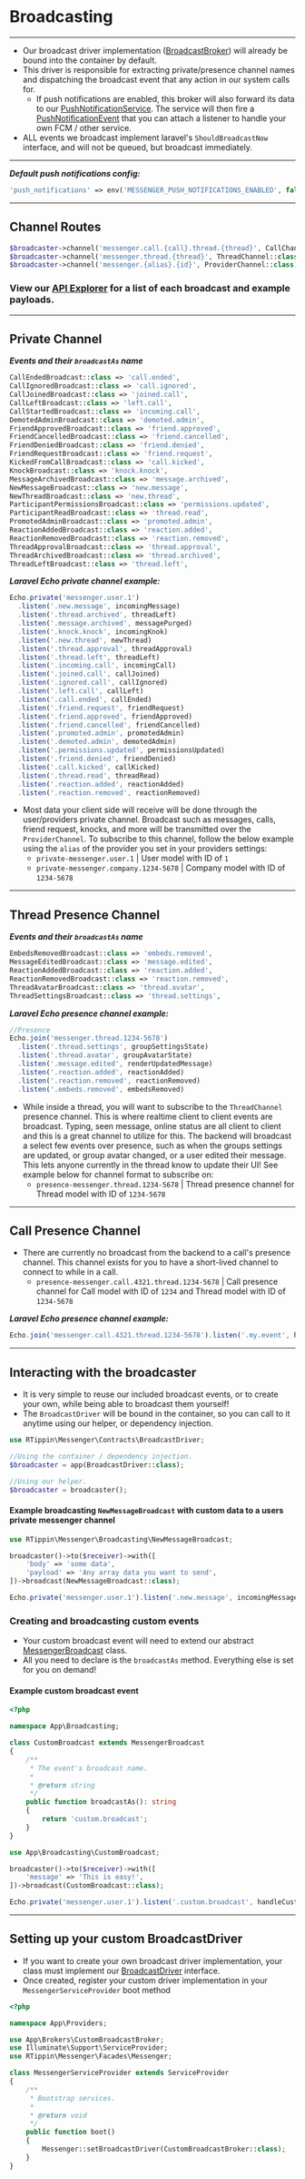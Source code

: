 # Broadcasting

---

- Our broadcast driver implementation ([BroadcastBroker][link-broadcast-broker]) will already be bound into the container by default.
- This driver is responsible for extracting private/presence channel names and dispatching the broadcast event that any action in our system calls for.
    - If push notifications are enabled, this broker will also forward its data to our [PushNotificationService][link-push-notify]. The service will then fire a [PushNotificationEvent][link-push-event] that you can attach a listener to handle your own FCM / other service.
- ALL events we broadcast implement laravel's `ShouldBroadcastNow` interface, and will not be queued, but broadcast immediately.

---

***Default push notifications config:***

```php
'push_notifications' => env('MESSENGER_PUSH_NOTIFICATIONS_ENABLED', false),
```

---

## Channel Routes

```php
$broadcaster->channel('messenger.call.{call}.thread.{thread}', CallChannel::class); // Presence
$broadcaster->channel('messenger.thread.{thread}', ThreadChannel::class); // Presence
$broadcaster->channel('messenger.{alias}.{id}', ProviderChannel::class); // Private
```

### View our [API Explorer][link-api-explorer] for a list of each broadcast and example payloads.

---

## Private Channel

***Events and their `broadcastAs` name***
```php
CallEndedBroadcast::class => 'call.ended',
CallIgnoredBroadcast::class => 'call.ignored',
CallJoinedBroadcast::class => 'joined.call',
CallLeftBroadcast::class => 'left.call',
CallStartedBroadcast::class => 'incoming.call',
DemotedAdminBroadcast::class => 'demoted.admin',
FriendApprovedBroadcast::class => 'friend.approved',
FriendCancelledBroadcast::class => 'friend.cancelled',
FriendDeniedBroadcast::class => 'friend.denied',
FriendRequestBroadcast::class => 'friend.request',
KickedFromCallBroadcast::class => 'call.kicked',
KnockBroadcast::class => 'knock.knock',
MessageArchivedBroadcast::class => 'message.archived',
NewMessageBroadcast::class => 'new.message',
NewThreadBroadcast::class => 'new.thread',
ParticipantPermissionsBroadcast::class => 'permissions.updated',
ParticipantReadBroadcast::class => 'thread.read',
PromotedAdminBroadcast::class => 'promoted.admin',
ReactionAddedBroadcast::class => 'reaction.added',
ReactionRemovedBroadcast::class => 'reaction.removed',
ThreadApprovalBroadcast::class => 'thread.approval',
ThreadArchivedBroadcast::class => 'thread.archived',
ThreadLeftBroadcast::class => 'thread.left',
```

***Laravel Echo private channel example:***

```js
Echo.private('messenger.user.1')
  .listen('.new.message', incomingMessage)
  .listen('.thread.archived', threadLeft)
  .listen('.message.archived', messagePurged)
  .listen('.knock.knock', incomingKnok)
  .listen('.new.thread', newThread)
  .listen('.thread.approval', threadApproval)
  .listen('.thread.left', threadLeft)
  .listen('.incoming.call', incomingCall)
  .listen('.joined.call', callJoined)
  .listen('.ignored.call', callIgnored)
  .listen('.left.call', callLeft)
  .listen('.call.ended', callEnded)
  .listen('.friend.request', friendRequest)
  .listen('.friend.approved', friendApproved)
  .listen('.friend.cancelled', friendCancelled)
  .listen('.promoted.admin', promotedAdmin)
  .listen('.demoted.admin', demotedAdmin)
  .listen('.permissions.updated', permissionsUpdated)
  .listen('.friend.denied', friendDenied)
  .listen('.call.kicked', callKicked)
  .listen('.thread.read', threadRead)
  .listen('.reaction.added', reactionAdded)
  .listen('.reaction.removed', reactionRemoved)
```

- Most data your client side will receive will be done through the user/providers private channel. Broadcast such as messages, calls, friend request, knocks, and more will be transmitted over the `ProviderChannel`. To subscribe to this channel, follow the below example using the `alias` of the provider you set in your providers settings:
    - `private-messenger.user.1` | User model with ID of `1`
    - `private-messenger.company.1234-5678` | Company model with ID of `1234-5678`

---

## Thread Presence Channel

***Events and their `broadcastAs` name***
```php
EmbedsRemovedBroadcast::class => 'embeds.removed',
MessageEditedBroadcast::class => 'message.edited',
ReactionAddedBroadcast::class => 'reaction.added',
ReactionRemovedBroadcast::class => 'reaction.removed',
ThreadAvatarBroadcast::class => 'thread.avatar',
ThreadSettingsBroadcast::class => 'thread.settings',
```

***Laravel Echo presence channel example:***

```js
//Presence
Echo.join('messenger.thread.1234-5678')
  .listen('.thread.settings', groupSettingsState)
  .listen('.thread.avatar', groupAvatarState)
  .listen('.message.edited', renderUpdatedMessage)
  .listen('.reaction.added', reactionAdded)
  .listen('.reaction.removed', reactionRemoved)
  .listen('.embeds.removed', embedsRemoved)
```

- While inside a thread, you will want to subscribe to the `ThreadChannel` presence channel. This is where realtime client to client events are broadcast. Typing, seen message, online status are all client to client and this is a great channel to utilize for this. The backend will broadcast a select few events over presence, such as when the groups settings are updated, or group avatar changed, or a user edited their message. This lets anyone currently in the thread know to update their UI! See example below for channel format to subscribe on:
    - `presence-messenger.thread.1234-5678` | Thread presence channel for Thread model with ID of `1234-5678`

---

## Call Presence Channel

- There are currently no broadcast from the backend to a call's presence channel. This channel exists for you to have a short-lived channel to connect to while in a call.
  - `presence-messenger.call.4321.thread.1234-5678` | Call presence channel for Call model with ID of `1234` and Thread model with ID of `1234-5678`

***Laravel Echo presence channel example:***

```js
Echo.join('messenger.call.4321.thread.1234-5678').listen('.my.event', handleMyEvent)
```

---

## Interacting with the broadcaster
- It is very simple to reuse our included broadcast events, or to create your own, while being able to broadcast them yourself!
- The `BroadcastDriver` will be bound in the container, so you can call to it anytime using our helper, or dependency injection.

```php
use RTippin\Messenger\Contracts\BroadcastDriver;

//Using the container / dependency injection.
$broadcaster = app(BroadcastDriver::class);

//Using our helper.
$broadcaster = broadcaster();
```

#### Example broadcasting `NewMessageBroadcast` with custom data to a users private messenger channel
```php
use RTippin\Messenger\Broadcasting\NewMessageBroadcast;

broadcaster()->to($receiver)->with([
    'body' => 'some data',
    'payload' => 'Any array data you want to send',
])->broadcast(NewMessageBroadcast::class);
```
```js
Echo.private('messenger.user.1').listen('.new.message', incomingMessage)
```

### Creating and broadcasting custom events
- Your custom broadcast event will need to extend our abstract [MessengerBroadcast][link-messenger-broadcast] class.
- All you need to declare is the `broadcastAs` method. Everything else is set for you on demand!

#### Example custom broadcast event
```php
<?php

namespace App\Broadcasting;

class CustomBroadcast extends MessengerBroadcast
{
    /**
     * The event's broadcast name.
     *
     * @return string
     */
    public function broadcastAs(): string
    {
        return 'custom.broadcast';
    }
}
```
```php
use App\Broadcasting\CustomBroadcast;

broadcaster()->to($receiver)->with([
    'message' => 'This is easy!',
])->broadcast(CustomBroadcast::class);
```
```js
Echo.private('messenger.user.1').listen('.custom.broadcast', handleCustom)
```

---

## Setting up your custom BroadcastDriver

- If you want to create your own broadcast driver implementation, your class must implement our [BroadcastDriver][link-broadcast-driver] interface.
- Once created, register your custom driver implementation in your `MessengerServiceProvider` boot method

```php
<?php

namespace App\Providers;

use App\Brokers\CustomBroadcastBroker;
use Illuminate\Support\ServiceProvider;
use RTippin\Messenger\Facades\Messenger;

class MessengerServiceProvider extends ServiceProvider
{
    /**
     * Bootstrap services.
     *
     * @return void
     */
    public function boot()
    {
        Messenger::setBroadcastDriver(CustomBroadcastBroker::class);
    }
}
```

[link-broadcast-broker]: https://github.com/RTippin/messenger/blob/1.x/src/Brokers/BroadcastBroker.php
[link-broadcast-driver]: https://github.com/RTippin/messenger/blob/1.x/src/Contracts/BroadcastDriver.php
[link-push-notify]: https://github.com/RTippin/messenger/blob/1.x/src/Services/PushNotificationService.php
[link-push-event]: https://github.com/RTippin/messenger/blob/1.x/src/Events/PushNotificationEvent.php
[link-messenger-broadcast]: https://github.com/RTippin/messenger/blob/1.x/src/Broadcasting/MessengerBroadcast.php
[link-api-explorer]: https://tippindev.com/api-explorer